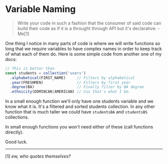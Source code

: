 # Variable Naming
> Write your code in such a fashion that the consumer of said code can build their code as if it is a throught through API but it's declarative. - Me[1]


One thing I notice in many parts of code is where we will write functions so long that we require variables to have complex names in order to keep track of what each of them do. Here is some simple code from another one of my docs:
```js
// This is better than
const students = collection('users')
  .alphabetical(FIRST_NAME)     // Filters by alphabetical
  .year(FRESHMEN)               // Filters by first year
  .degree(BA)                   // Finally filter by BA degree
  .ethnicity(DOMINCAN|AMERICAN) // Cuz that's what I be.
```

In a small enough function we'll only have one students variable and we know what it is. It's a filtered and sorted students collection. In any other function that is much taller we could have `studentsBA` and `studentsBS` collections.

In small enough functions you won't need either of these (call functions directly).

Good luck.

---
[1] _ew, who quotes themselves?_
